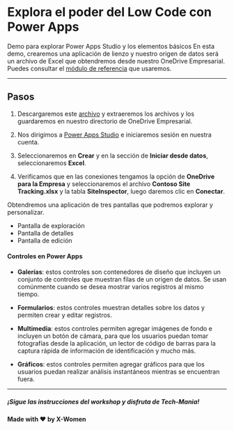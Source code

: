 # Explora el poder del Low Code con Power Apps

Demo para explorar Power Apps Studio y los elementos básicos
En esta demo, crearemos una aplicación de lienzo y nuestro origen de datos será un archivo de Excel que obtendremos desde nuestro OneDrive Empresarial.
Puedes consultar el [módulo de referencia](https://learn.microsoft.com/es-mx/training/modules/build-app-solution/3-build-canvas-app) que usaremos.

---

## Pasos

1. Descargaremos este [archivo](https://github.com/MicrosoftDocs/mslearn-build-app-solution/raw/master/downloads/Contoso-Site-Tracking.zip) y extraeremos los archivos y los guardaremos en nuestro directorio de OneDrive Empresarial.

2. Nos dirigimos a [Power Apps Studio](https://make.powerapps.com/) e iniciaremos sesión en nuestra cuenta.

3. Seleccionaremos en **Crear** y en la sección de **Iniciar desde datos**, seleccionaremos **Excel**.

4. Verificamos que en las conexiones tengamos la opción de **OneDrive para la Empresa** y seleccionaremos el archivo **Contoso Site Tracking.xlsx** y la tabla **SiteInspector**, luego daremos clic en **Conectar**.

Obtendremos una aplicación de tres pantallas que podremos explorar y personalizar.

* Pantalla de exploración
* Pantalla de detalles
* Pantalla de edición

#### Controles en Power Apps

* **Galerías**: estos controles son contenedores de diseño que incluyen un conjunto de controles que muestran filas de un origen de datos. Se usan comúnmente cuando se desea mostrar varios registros al mismo tiempo.

* **Formularios**: estos controles muestran detalles sobre los datos y permiten crear y editar registros.

* **Multimedia**: estos controles permiten agregar imágenes de fondo e incluyen un botón de cámara, para que los usuarios puedan tomar fotografías desde la aplicación, un lector de código de barras para la captura rápida de información de identificación y mucho más.

* **Gráficos**: estos controles permiten agregar gráficos para que los usuarios puedan realizar análisis instantáneos mientras se encuentran fuera.

---

##### ¡Sigue las instrucciones del workshop y disfruta de Tech-Mania!

**Made with :heart: by X-Women**
